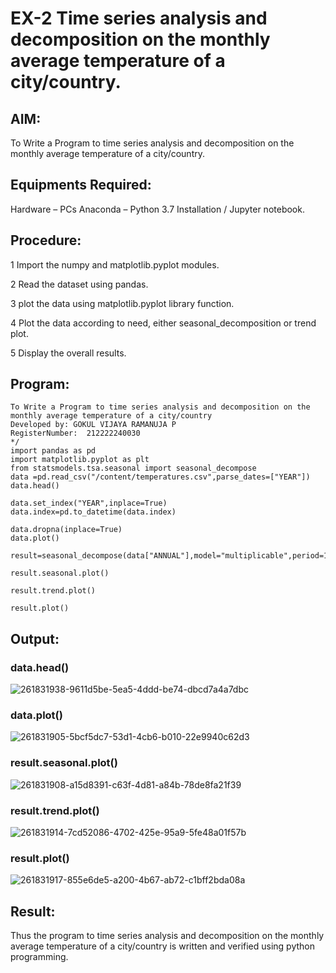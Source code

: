 # EX-2 Time series analysis and decomposition on the monthly average temperature of a city/country.

## AIM:
To Write a Program to time series analysis and decomposition on the monthly average temperature of a city/country.

## Equipments Required:
Hardware – PCs
Anaconda – Python 3.7 Installation / Jupyter notebook.

## Procedure:
1 Import the numpy and matplotlib.pyplot modules.

2 Read the dataset using pandas.

3 plot the data using matplotlib.pyplot library function.

4 Plot the data according to need, either seasonal_decomposition or trend plot.

5 Display the overall results.

## Program:
```
To Write a Program to time series analysis and decomposition on the monthly average temperature of a city/country 
Developed by: GOKUL VIJAYA RAMANUJA P
RegisterNumber:  212222240030
*/
import pandas as pd
import matplotlib.pyplot as plt
from statsmodels.tsa.seasonal import seasonal_decompose
data =pd.read_csv("/content/temperatures.csv",parse_dates=["YEAR"])
data.head()

data.set_index("YEAR",inplace=True)
data.index=pd.to_datetime(data.index)

data.dropna(inplace=True)
data.plot()

result=seasonal_decompose(data["ANNUAL"],model="multiplicable",period=12)

result.seasonal.plot()

result.trend.plot()

result.plot()
```
## Output:

### data.head()

![261831938-9611d5be-5ea5-4ddd-be74-dbcd7a4a7dbc](https://github.com/gokulvijayaramanuja/time-series-analysis-and-decomposition-on-the-monthly-average-temperature-of-a-city-country/assets/119577543/e8120c8d-c632-43e2-8ca0-cf87351ad6a0)

### data.plot()
![261831905-5bcf5dc7-53d1-4cb6-b010-22e9940c62d3](https://github.com/gokulvijayaramanuja/time-series-analysis-and-decomposition-on-the-monthly-average-temperature-of-a-city-country/assets/119577543/4f22dc88-a35b-4e45-ace1-1dfe88bc3900)


### result.seasonal.plot()
![261831908-a15d8391-c63f-4d81-a84b-78de8fa21f39](https://github.com/gokulvijayaramanuja/time-series-analysis-and-decomposition-on-the-monthly-average-temperature-of-a-city-country/assets/119577543/a357c1bf-0a85-41e9-b407-bf8e0e4ea988)


### result.trend.plot()
![261831914-7cd52086-4702-425e-95a9-5fe48a01f57b](https://github.com/gokulvijayaramanuja/time-series-analysis-and-decomposition-on-the-monthly-average-temperature-of-a-city-country/assets/119577543/0e727e6a-369d-4f9d-bda5-7440406f634e)


### result.plot()
![261831917-855e6de5-a200-4b67-ab72-c1bff2bda08a](https://github.com/gokulvijayaramanuja/time-series-analysis-and-decomposition-on-the-monthly-average-temperature-of-a-city-country/assets/119577543/6cbdc841-7620-48cc-a399-fb179935d886)


## Result:
Thus the program to time series analysis and decomposition on the monthly average temperature of a city/country is written and verified using python programming.
